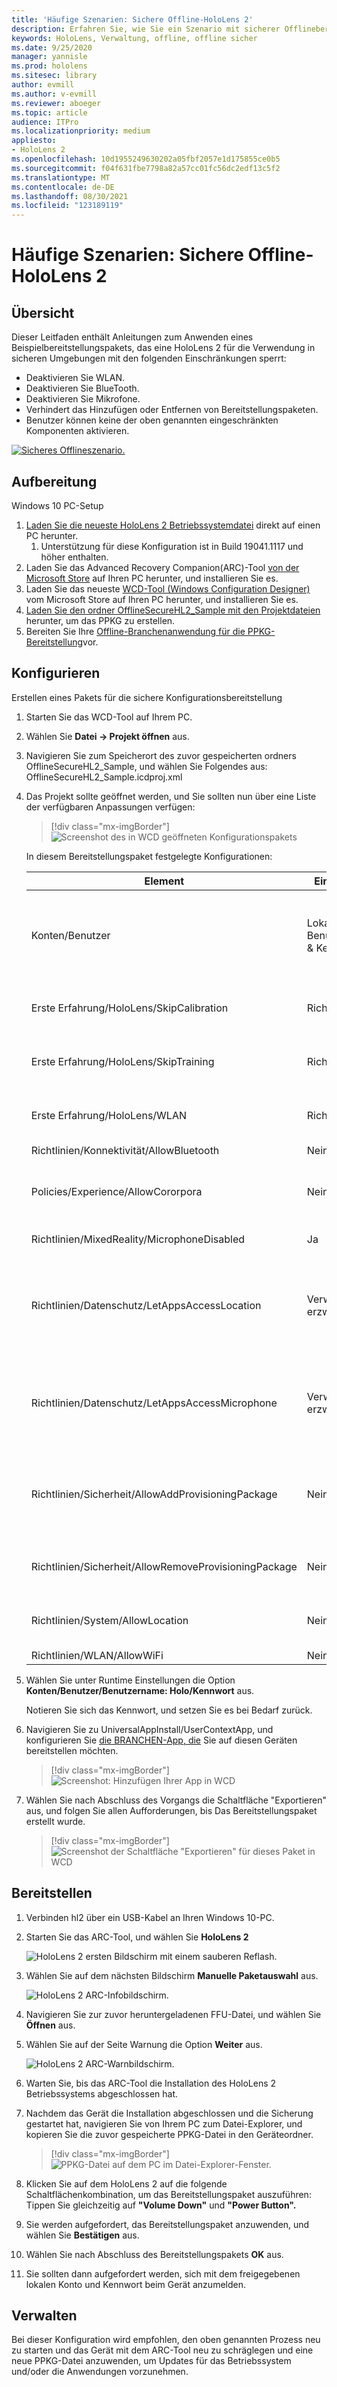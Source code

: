```yaml
---
title: 'Häufige Szenarien: Sichere Offline-HoloLens 2'
description: Erfahren Sie, wie Sie ein Szenario mit sicherer Offlinebereitstellung und App-Bereitstellung mit Bereitstellung für HoloLens Geräte einrichten.
keywords: HoloLens, Verwaltung, offline, offline sicher
ms.date: 9/25/2020
manager: yannisle
ms.prod: hololens
ms.sitesec: library
author: evmill
ms.author: v-evmill
ms.reviewer: aboeger
ms.topic: article
audience: ITPro
ms.localizationpriority: medium
appliesto:
- HoloLens 2
ms.openlocfilehash: 10d1955249630202a05fbf2057e1d175855ce0b5
ms.sourcegitcommit: f04f631fbe7798a82a57cc01fc56dc2edf13c5f2
ms.translationtype: MT
ms.contentlocale: de-DE
ms.lasthandoff: 08/30/2021
ms.locfileid: "123189119"
---
```

# <a name="common-scenarios--offline-secure-hololens-2"></a>Häufige Szenarien: Sichere Offline-HoloLens 2

## <a name="overview"></a>Übersicht

Dieser Leitfaden enthält Anleitungen zum Anwenden eines Beispielbereitstellungspakets, das eine HoloLens 2 für die Verwendung in sicheren Umgebungen mit den folgenden Einschränkungen sperrt:

-   Deaktivieren Sie WLAN.
-   Deaktivieren Sie BlueTooth.
-   Deaktivieren Sie Mikrofone.
-   Verhindert das Hinzufügen oder Entfernen von Bereitstellungspaketen.
-   Benutzer können keine der oben genannten eingeschränkten Komponenten aktivieren.

[![Sicheres Offlineszenario. ](./images/deployment-guides-revised-scenario-c-01.png)](./images/deployment-guides-revised-scenario-c-01.png#lightbox)

## <a name="prepare"></a>Aufbereitung

Windows 10 PC-Setup
1. [Laden Sie die neueste HoloLens 2 Betriebssystemdatei](https://aka.ms/hololens2download) direkt auf einen PC herunter. 
   1. Unterstützung für diese Konfiguration ist in Build 19041.1117 und höher enthalten.
1. Laden Sie das Advanced Recovery Companion(ARC)-Tool [von der Microsoft Store](https://www.microsoft.com/store/productId/9P74Z35SFRS8) auf Ihren PC herunter, und installieren Sie es.
1. Laden Sie das neueste [WCD-Tool (Windows Configuration Designer)](https://www.microsoft.com/p/windows-configuration-designer/9nblggh4tx22?activetab=pivot:overviewtab) vom Microsoft Store auf Ihren PC herunter, und installieren Sie es.
1. [Laden Sie den ordner OfflineSecureHL2_Sample mit den Projektdateien](https://aka.ms/HoloLensDocs-SecureOfflineSample) herunter, um das PPKG zu erstellen.
1. Bereiten Sie Ihre [Offline-Branchenanwendung für die PPKG-Bereitstellung](app-deploy-provisioning-package.md)vor. 


## <a name="configure"></a>Konfigurieren

Erstellen eines Pakets für die sichere Konfigurationsbereitstellung

1. Starten Sie das WCD-Tool auf Ihrem PC.
1. Wählen Sie **Datei -> Projekt öffnen** aus.
  1. Navigieren Sie zum Speicherort des zuvor gespeicherten ordners OfflineSecureHL2_Sample, und wählen Sie Folgendes aus: OfflineSecureHL2_Sample.icdproj.xml
1. Das Projekt sollte geöffnet werden, und Sie sollten nun über eine Liste der verfügbaren Anpassungen verfügen:

   > [!div class="mx-imgBorder"]
   > ![Screenshot des in WCD geöffneten Konfigurationspakets](images/offline-secure-sample-wcd.png)

   In diesem Bereitstellungspaket festgelegte Konfigurationen:
   
   |     Element                                                |     Einstellung                       |     BESCHREIBUNG                                                                                                                    |
   |---------------------------------------------------------|-----------------------------------|------------------------------------------------------------------------------------------------------------------------------------|
   |     Konten/Benutzer                                    |     Lokaler Benutzername & Kennwort    |     Für diese Offlinegeräte müssen ein einzelner Benutzername und ein Kennwort festgelegt und von allen Benutzern des Geräts freigegeben werden.          |
   |     Erste Erfahrung/HoloLens/SkipCalibration       |     Richtig                          |     Überspringt die Kalibrierung nur während der ersten Geräteeinrichtung                                                                             |
   |     Erste Erfahrung/HoloLens/SkipTraining          |     Richtig                          |     Überspringt das Gerätetraining während der ersten Geräteeinrichtung.                                                                              |
   |     Erste Erfahrung/HoloLens/WLAN                  |     Richtig                          |     Überspringt Wi-Fi Konfiguration während der ersten Geräteeinrichtung.                                                                                 |
   |     Richtlinien/Konnektivität/AllowBluetooth                |     Nein                            |     Deaktiviert Bluetooth                                                                                                             |
   |     Policies/Experience/AllowCororpora                    |     Nein                            |     Deaktiviert Cortana (um potenzielle Probleme zu beseitigen, da die Mikrofone deaktiviert sind)                                          |
   |     Richtlinien/MixedReality/MicrophoneDisabled            |     Ja                           |     Deaktiviert das Mikrofon.                                                                                                            |
   |     Richtlinien/Datenschutz/LetAppsAccessLocation              |     Verweigern erzwingen                    |     Verhindert, dass Apps versuchen, auf Standortdaten zuzugreifen (um potenzielle Probleme zu beseitigen, da die Standortnachverfolgung deaktiviert ist)    |
   |     Richtlinien/Datenschutz/LetAppsAccessMicrophone            |     Verweigern erzwingen                    |     Verhindert, dass Apps versuchen, auf Mikrofone zuzugreifen (um potenzielle Probleme zu beseitigen, da die Mikrofone deaktiviert sind)           |
   |     Richtlinien/Sicherheit/AllowAddProvisioningPackage       |     Nein                            |     Verhindert das Hinzufügen von Bereitstellungspaketen, die möglicherweise versuchen, gesperrte Richtlinien außer Kraft zu setzen.                         |
   |     Richtlinien/Sicherheit/AllowRemoveProvisioningPackage    |     Nein                            |     Verhindert, dass dieses gesperrte Bereitstellungspaket entfernt wird.                                                           |
   |     Richtlinien/System/AllowLocation                       |     Nein                            |     Verhindert, dass das Gerät versucht, Standortdaten nachzuverfolgen.                                                                        |
   |     Richtlinien/WLAN/AllowWiFi                             |     Nein                            |     Deaktiviert Wi-Fi                                                                                                                 |

1. Wählen Sie unter Runtime Einstellungen die Option **Konten/Benutzer/Benutzername: Holo/Kennwort** aus.

   Notieren Sie sich das Kennwort, und setzen Sie es bei Bedarf zurück.

1. Navigieren Sie zu UniversalAppInstall/UserContextApp, und konfigurieren Sie [die BRANCHEN-App, die](app-deploy-provisioning-package.md) Sie auf diesen Geräten bereitstellen möchten.

   > [!div class="mx-imgBorder"]
   > ![Screenshot: Hinzufügen Ihrer App in WCD](images/offline-secure-sample-wcd-usercontextapp2.png)

1. Wählen Sie nach Abschluss des Vorgangs die Schaltfläche "Exportieren" aus, und folgen Sie allen Aufforderungen, bis Das Bereitstellungspaket erstellt wurde.

   > [!div class="mx-imgBorder"]
   > ![Screenshot der Schaltfläche "Exportieren" für dieses Paket in WCD](images/offline-secure-sample-wcd-export.png)

## <a name="deploy"></a>Bereitstellen

1. Verbinden hl2 über ein USB-Kabel an Ihren Windows 10-PC.
1. Starten Sie das ARC-Tool, und wählen Sie **HoloLens 2**

   ![HoloLens 2 ersten Bildschirm mit einem sauberen Reflash.](images/ARC2.png)

1. Wählen Sie auf dem nächsten Bildschirm **Manuelle Paketauswahl** aus.

   ![HoloLens 2 ARC-Infobildschirm.](images/arc_device_info.png)

1. Navigieren Sie zur zuvor heruntergeladenen FFU-Datei, und wählen Sie **Öffnen** aus.
1. Wählen Sie auf der Seite Warnung die Option **Weiter** aus.

   ![HoloLens 2 ARC-Warnbildschirm.](images/arc_warning.png)

1. Warten Sie, bis das ARC-Tool die Installation des HoloLens 2 Betriebssystems abgeschlossen hat.
1. Nachdem das Gerät die Installation abgeschlossen und die Sicherung gestartet hat, navigieren Sie von Ihrem PC zum Datei-Explorer, und kopieren Sie die zuvor gespeicherte PPKG-Datei in den Geräteordner.

   > [!div class="mx-imgBorder"]
   > ![PPKG-Datei auf dem PC im Datei-Explorer-Fenster.](images/offline-secure-file-explorer.png)

1. Klicken Sie auf dem HoloLens 2 auf die folgende Schaltflächenkombination, um das Bereitstellungspaket auszuführen: Tippen Sie gleichzeitig auf **"Volume Down"** und **"Power Button".**
1. Sie werden aufgefordert, das Bereitstellungspaket anzuwenden, und wählen Sie **Bestätigen** aus.
1. Wählen Sie nach Abschluss des Bereitstellungspakets **OK** aus.
1. Sie sollten dann aufgefordert werden, sich mit dem freigegebenen lokalen Konto und Kennwort beim Gerät anzumelden.

## <a name="maintain"></a>Verwalten

Bei dieser Konfiguration wird empfohlen, den oben genannten Prozess neu zu starten und das Gerät mit dem ARC-Tool neu zu schräglegen und eine neue PPKG-Datei anzuwenden, um Updates für das Betriebssystem und/oder die Anwendungen vorzunehmen.
